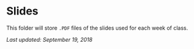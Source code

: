 # Slides

This folder will store `.PDF` files of the slides used for each week of class.

*Last updated: September 19, 2018*
